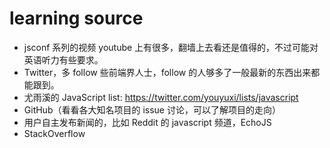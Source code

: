 # learning source

- jsconf 系列的视频 youtube 上有很多，翻墙上去看还是值得的，不过可能对英语听力有些要求。
- Twitter，多 follow 些前端界人士，follow 的人够多了一般最新的东西出来都能跟到。
- 尤雨溪的 JavaScript list: https://twitter.com/youyuxi/lists/javascript
- GitHub（看看各大知名项目的 issue 讨论，可以了解项目的走向）
- 用户自主发布新闻的，比如 Reddit 的 javascript 频道，EchoJS
- StackOverflow